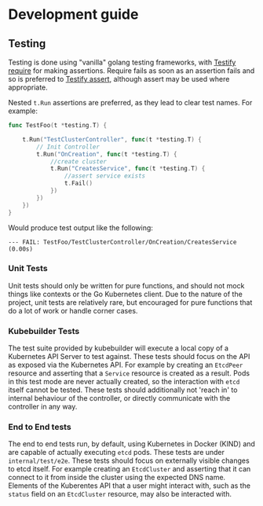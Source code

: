 # Development guide

## Testing

Testing is done using "vanilla" golang testing frameworks, with
[Testify require](https://godoc.org/github.com/stretchr/testify/require) for making assertions. Require fails as soon as
an assertion fails and so is preferred to [Testify assert](https://godoc.org/github.com/stretchr/testify/assert),
although assert may be used where appropriate.

Nested `t.Run` assertions are preferred, as they lead to clear test names. For example:

```go
func TestFoo(t *testing.T) {

	t.Run("TestClusterController", func(t *testing.T) {
		// Init Controller
		t.Run("OnCreation", func(t *testing.T) {
			//create cluster
			t.Run("CreatesService", func(t *testing.T) {
				//assert service exists
				t.Fail()
			})
		})
	})
}
```

Would produce test output like the following:

```
--- FAIL: TestFoo/TestClusterController/OnCreation/CreatesService (0.00s)
```

### Unit Tests

Unit tests should only be written for pure functions, and should not mock things like contexts or the Go Kubernetes
client. Due to the nature of the project, unit tests are relatively rare, but encouraged for pure functions that do a
lot of work or handle corner cases.

### Kubebuilder Tests

The test suite provided by kubebuilder will execute a local copy of a Kubernetes API Server to test against. These tests
should focus on the API as exposed via the Kubernetes API. For example by creating an `EtcdPeer` resource and asserting
that a `Service` resource is created as a result. Pods in this test mode are never actually created, so the interaction
with `etcd` itself cannot be tested. These tests should additionally not 'reach in' to internal behaviour of the
controller, or directly communicate with the controller in any way.

### End to End tests

The end to end tests run, by default, using Kubernetes in Docker (KIND) and are capable of actually executing `etcd` 
pods. These tests are under `internal/test/e2e`. These tests should focus on externally visible changes to etcd itself.
For example creating an `EtcdCluster` and asserting that it can connect to it from inside the cluster using the expected
DNS name. Elements of the Kuberentes API that a user might interact with, such as the `status` field on an `EtcdCluster`
resource, may also be interacted with.
